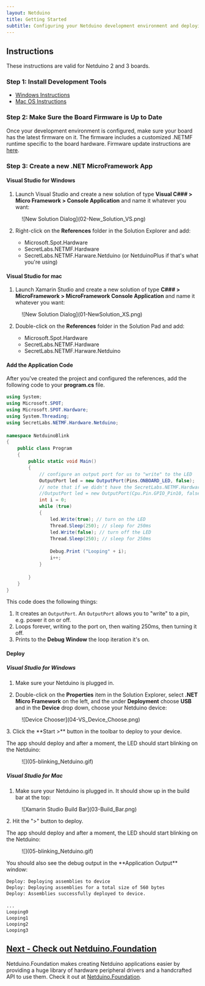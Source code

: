 ```yaml
---
layout: Netduino
title: Getting Started
subtitle: Configuring your Netduino development environment and deploying your first application.
---
```


## Instructions

These instructions are valid for Netduino 2 and 3 boards.

### Step 1: Install Development Tools

 * [Windows Instructions](/Netduino/Getting_Started/Installation/Windows)
 * [Mac OS Instructions](/Netduino/Getting_Started/Installation/Mac)

### Step 2: Make Sure the Board Firmware is Up to Date

Once your development environment is configured, make sure your board has the latest firmware on it. The firmware includes a customized .NETMF runtime specific to the board hardware. Firmware update instructions are [here](../About/Updating_Firmware).

### Step 3: Create a new .NET MicroFramework App

#### Visual Studio for Windows

 1. Launch Visual Studio and create a new solution of type **Visual C### > Micro Framework > Console Application** and name it whatever you want:

 <figure markdown="1">
 ![New Solution Dialog](02-New_Solution_VS.png)
 </figure>

 2. Right-click on the **References** folder in the Solution Explorer and add:

     * Microsoft.Spot.Hardware
     * SecretLabs.NETMF.Hardware
     * SecretLabs.NETMF.Harware.Netduino (or NetduinoPlus if that's what you're using)

#### Visual Studio for mac

 1. Launch Xamarin Studio and create a new solution of type **C### > MicroFramework > MicroFramework Console Application** and name it whatever you want:

<figure markdown="1">
![New Solution Dialog](01-NewSolution_XS.png)
</figure>

 2. Double-click on the **References** folder in the Solution Pad and add:

    * Microsoft.Spot.Hardware
    * SecretLabs.NETMF.Hardware
    * SecretLabs.NETMF.Harware.Netduino

#### Add the Application Code

After you've created the project and configured the references, add the following code to your **program.cs** file.

```csharp
using System;
using Microsoft.SPOT;
using Microsoft.SPOT.Hardware;
using System.Threading;
using SecretLabs.NETMF.Hardware.Netduino;

namespace NetduinoBlink
{
	public class Program
	{
		public static void Main()
		{
			// configure an output port for us to "write" to the LED
			OutputPort led = new OutputPort(Pins.ONBOARD_LED, false);
			// note that if we didn't have the SecretLabs.NETMF.Hardware.Netduino DLL, we could also manually access it this way:
			//OutputPort led = new OutputPort(Cpu.Pin.GPIO_Pin10, false);
			int i = 0;
			while (true)
			{
				led.Write(true); // turn on the LED
				Thread.Sleep(250); // sleep for 250ms
				led.Write(false); // turn off the LED
				Thread.Sleep(250); // sleep for 250ms

				Debug.Print ("Looping" + i);
				i++;
			}

		}
	}
}
```

This code does the following things:

 1. It creates an `OutputPort`. An `OutputPort` allows you to "write" to a pin, e.g. power it on or off.
 2. Loops forever, writing to the port on, then waiting 250ms, then turning it off.
 3. Prints to the **Debug Window** the loop iteration it's on.

#### Deploy


##### Visual Studio for Windows

 1. Make sure your Netduino is plugged in.

 2. Double-click on the **Properties** item in the Solution Explorer, select **.NET Micro Framework** on the left, and the under **Deployment** choose **USB** and in the **Device** drop down, choose your Netduino device:
  <figure markdown="1">
 ![Device Chooser](04-VS_Device_Choose.png)
</figure>
 3. Click the **Start >** button in the toolbar to deploy to your device.

The app should deploy and after a moment, the LED should start blinking on the Netduino:
 <figure markdown="1">
![](05-blinking_Netduino.gif)
</figure>

##### Visual Studio for Mac

 1. Make sure your Netduino is plugged in. It should show up in the build bar at the top:
  <figure markdown="1">
![Xamarin Studio Build Bar](03-Build_Bar.png)
</figure>
 2. Hit the ">" button to deploy.

The app should deploy and after a moment, the LED should start blinking on the Netduino:
 <figure markdown="1">
![](05-blinking_Netduino.gif)
</figure>
You should also see the debug output in the **Application Output** window:

```
Deploy: Deploying assemblies to device
Deploy: Deploying assemblies for a total size of 560 bytes
Deploy: Assemblies successfully deployed to device.

...
Looping0
Looping1
Looping2
Looping3
```

## [Next - Check out Netduino.Foundation](http://netduino.foundation)

Netduino.Foundation makes creating Netduino applications easier by providing a huge library of hardware peripheral drivers and a handcrafted API to use them. Check it out at [Netduino.Foundation](http://netduino.foundation).

<br/>
